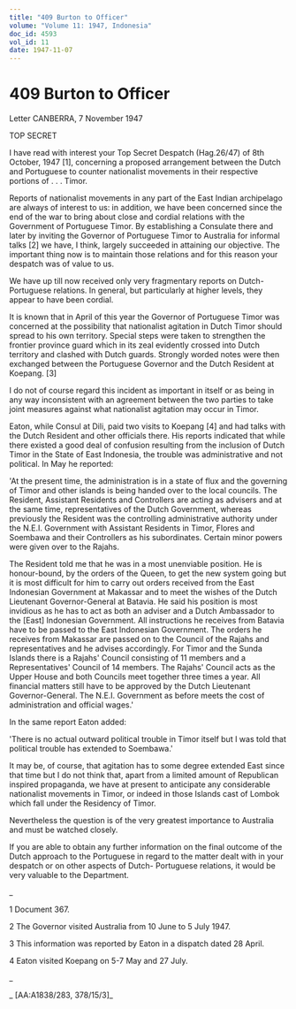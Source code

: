```yaml
---
title: "409 Burton to Officer"
volume: "Volume 11: 1947, Indonesia"
doc_id: 4593
vol_id: 11
date: 1947-11-07
---
```


# 409 Burton to Officer

Letter CANBERRA, 7 November 1947

TOP SECRET

I have read with interest your Top Secret Despatch (Hag.26/47) of 8th October, 1947 [1], concerning a proposed arrangement between the Dutch and Portuguese to counter nationalist movements in their respective portions of . . . Timor.

Reports of nationalist movements in any part of the East Indian archipelago are always of interest to us: in addition, we have been concerned since the end of the war to bring about close and cordial relations with the Government of Portuguese Timor. By establishing a Consulate there and later by inviting the Governor of Portuguese Timor to Australia for informal talks [2] we have, I think, largely succeeded in attaining our objective. The important thing now is to maintain those relations and for this reason your despatch was of value to us.

We have up till now received only very fragmentary reports on Dutch-Portuguese relations. In general, but particularly at higher levels, they appear to have been cordial.

It is known that in April of this year the Governor of Portuguese Timor was concerned at the possibility that nationalist agitation in Dutch Timor should spread to his own territory. Special steps were taken to strengthen the frontier province guard which in its zeal evidently crossed into Dutch territory and clashed with Dutch guards. Strongly worded notes were then exchanged between the Portuguese Governor and the Dutch Resident at Koepang. [3]

I do not of course regard this incident as important in itself or as being in any way inconsistent with an agreement between the two parties to take joint measures against what nationalist agitation may occur in Timor.

Eaton, while Consul at Dili, paid two visits to Koepang [4] and had talks with the Dutch Resident and other officials there. His reports indicated that while there existed a good deal of confusion resulting from the inclusion of Dutch Timor in the State of East Indonesia, the trouble was administrative and not political. In May he reported:

'At the present time, the administration is in a state of flux and the governing of Timor and other islands is being handed over to the local councils. The Resident, Assistant Residents and Controllers are acting as advisers and at the same time, representatives of the Dutch Government, whereas previously the Resident was the controlling administrative authority under the N.E.I. Government with Assistant Residents in Timor, Flores and Soembawa and their Controllers as his subordinates. Certain minor powers were given over to the Rajahs.

The Resident told me that he was in a most unenviable position. He is honour-bound, by the orders of the Queen, to get the new system going but it is most difficult for him to carry out orders received from the East Indonesian Government at Makassar and to meet the wishes of the Dutch Lieutenant Governor-General at Batavia. He said his position is most invidious as he has to act as both an adviser and a Dutch Ambassador to the [East] Indonesian Government. All instructions he receives from Batavia have to be passed to the East Indonesian Government. The orders he receives from Makassar are passed on to the Council of the Rajahs and representatives and he advises accordingly. For Timor and the Sunda Islands there is a Rajahs' Council consisting of 11 members and a Representatives' Council of 14 members. The Rajahs' Council acts as the Upper House and both Councils meet together three times a year. All financial matters still have to be approved by the Dutch Lieutenant Governor-General. The N.E.I. Government as before meets the cost of administration and official wages.'

In the same report Eaton added:

'There is no actual outward political trouble in Timor itself but I was told that political trouble has extended to Soembawa.'

It may be, of course, that agitation has to some degree extended East since that time but I do not think that, apart from a limited amount of Republican inspired propaganda, we have at present to anticipate any considerable nationalist movements in Timor, or indeed in those Islands cast of Lombok which fall under the Residency of Timor.

Nevertheless the question is of the very greatest importance to Australia and must be watched closely.

If you are able to obtain any further information on the final outcome of the Dutch approach to the Portuguese in regard to the matter dealt with in your despatch or on other aspects of Dutch- Portuguese relations, it would be very valuable to the Department.

_

1 Document 367.

2 The Governor visited Australia from 10 June to 5 July 1947.

3 This information was reported by Eaton in a dispatch dated 28 April.

4 Eaton visited Koepang on 5-7 May and 27 July.

_

_ [AA:A1838/283, 378/15/3]_
